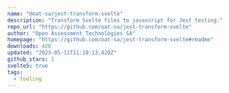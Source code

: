 ```yaml
---
name: "@oat-sa/jest-transform-svelte"
description: "Transform Svelte files to javascript for Jest testing."
repo_url: "https://github.com/oat-sa/jest-transform-svelte"
author: "Open Assessment Technologies SA"
homepage: "https://github.com/oat-sa/jest-transform-svelte#readme"
downloads: 428
updated: "2023-05-11T11:10:13.420Z"
github_stars: 1
svelte5: true
tags: 
  - tooling
---
```

